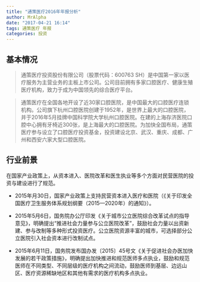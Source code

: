 ```yaml
---
title: "通策医疗2016年年报分析"
author: MrAlpha
date: "2017-04-21 16:14"
tags: 通策医疗 年报
categories: 投资
---
```


## 基本情况

> 通策医疗投资股份有限公司（股票代码：600763 SH）是中国第一家以医疗服务为主营业务的主板上市公司。公司目前拥有多家口腔医疗、健康生殖医疗机构，致力于成为中国领先的综合医疗平台。

> 通策医疗在全国各地开设了近30家口腔医院，是中国最大的口腔医疗连锁机构。公司旗下杭州口腔医院创建于1952年，是世界上最大的口腔医院，并于2016年5月挂牌中国科学院大学杭州口腔医院。在建的上海存济医院口腔中心拥有牙椅近300张，是上海最大的口腔医院。为加快全国布局，通策医疗参与设立了口腔医疗投资基金，投资建设北京、武汉、重庆、成都、广州和西安六家大型口腔医院。

## 行业前景

在国家产业政策上，从资本进入、医院改革和医生执业等多个方面对民营医院的投资与建设进行了规范。

- 2015年月30日，国家产业政策上支持民营资本进入医疗和医院（《关于印发全国医疗卫生服务体系规划纲要（2015—2020年）的通知》）。

- 2015年5月6日，国务院办公厅印发《关于城市公立医院综合改革试点的指导意见》，明确提出“推进社会力量参与公立医院改革”，鼓励社会力量以出资新建、参与改制等多种形式投资医疗。公立医院资源丰富的城市，可选择部分公立医院引入社会资本进行改制试点。

- 2015年6月11日，国务院发布国办发〔2015〕45号文《关于促进社会办医加快发展的若干政策措施》，明确提出加快推进和规范医师多点执业，鼓励和规范医师在不同类型、不同层级的医疗机构之间流动，鼓励医师到基层、边远山区、医疗资源稀缺地区和其他有需求的医疗机构多点执业。
